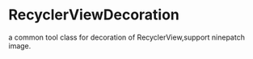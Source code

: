 # RecyclerViewDecoration
a common tool class for decoration of RecyclerView,support ninepatch image.

